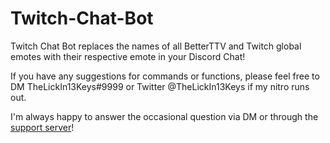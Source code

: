 # Twitch-Chat-Bot

Twitch Chat Bot replaces the names of all BetterTTV and Twitch global emotes with their respective emote in your Discord Chat!

If you have any suggestions for commands or functions, please feel free to DM TheLickIn13Keys#9999 or Twitter @TheLickIn13Keys if my nitro runs out.

I'm always happy to answer the occasional question via DM or through the [support server](https://discord.gg/ns3RHwz)!
